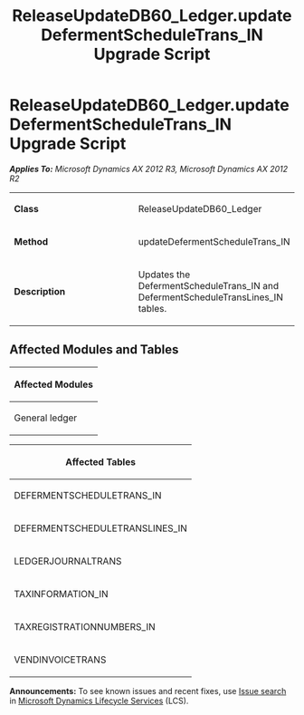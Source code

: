 ﻿---
title: ReleaseUpdateDB60_Ledger.updateDefermentScheduleTrans_IN Upgrade Script
TOCTitle: ReleaseUpdateDB60_Ledger.updateDefermentScheduleTrans_IN Upgrade Script
ms:assetid: fd417658-7713-1d13-b001-62c8888090a9
ms:mtpsurl: https://msdn.microsoft.com/en-us/library/JJ720127(v=AX.60)
ms:contentKeyID: 49712432
ms.date: 05/18/2015
mtps_version: v=AX.60
---

# ReleaseUpdateDB60\_Ledger.updateDefermentScheduleTrans\_IN Upgrade Script 


_**Applies To:** Microsoft Dynamics AX 2012 R3, Microsoft Dynamics AX 2012 R2_

<table>
<colgroup>
<col style="width: 50%" />
<col style="width: 50%" />
</colgroup>
<tbody>
<tr class="odd">
<td><p><strong>Class</strong></p></td>
<td><p>ReleaseUpdateDB60_Ledger</p></td>
</tr>
<tr class="even">
<td><p><strong>Method</strong></p></td>
<td><p>updateDefermentScheduleTrans_IN</p></td>
</tr>
<tr class="odd">
<td><p><strong>Description</strong></p></td>
<td><p>Updates the DefermentScheduleTrans_IN and DefermentScheduleTransLines_IN tables.</p></td>
</tr>
</tbody>
</table>


## Affected Modules and Tables

<table>
<colgroup>
<col style="width: 100%" />
</colgroup>
<thead>
<tr class="header">
<th><p>Affected Modules</p></th>
</tr>
</thead>
<tbody>
<tr class="odd">
<td><p>General ledger</p></td>
</tr>
</tbody>
</table>


<table>
<colgroup>
<col style="width: 100%" />
</colgroup>
<thead>
<tr class="header">
<th><p>Affected Tables</p></th>
</tr>
</thead>
<tbody>
<tr class="odd">
<td><p>DEFERMENTSCHEDULETRANS_IN</p></td>
</tr>
<tr class="even">
<td><p>DEFERMENTSCHEDULETRANSLINES_IN</p></td>
</tr>
<tr class="odd">
<td><p>LEDGERJOURNALTRANS</p></td>
</tr>
<tr class="even">
<td><p>TAXINFORMATION_IN</p></td>
</tr>
<tr class="odd">
<td><p>TAXREGISTRATIONNUMBERS_IN</p></td>
</tr>
<tr class="even">
<td><p>VENDINVOICETRANS</p></td>
</tr>
</tbody>
</table>

  
**Announcements:** To see known issues and recent fixes, use [Issue search](http://go.microsoft.com/fwlink/?linkid=389258) in [Microsoft Dynamics Lifecycle Services](http://go.microsoft.com/fwlink/?linkid=306505) (LCS).

